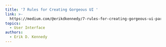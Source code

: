 ```yaml
---
title: '7 Rules for Creating Gorgeous UI '
link: >-
  https://medium.com/@erikdkennedy/7-rules-for-creating-gorgeous-ui-part-1-559d4e805cda
topics:
  - User Interface
authors:
  - Erik D. Kennedy
---
```


